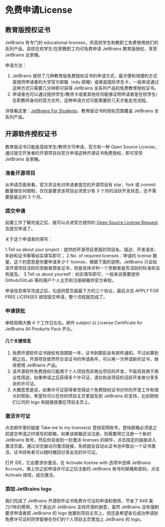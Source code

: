 # 免费申请License

## 教育版授权证书

JetBrains 有专门的 educational licenses，供高校学生和教职工免费使用他们的系列产品，高校在校学生/在职教职工均可免费申请 JetBrains 教育版授权，享受 JetBrains 全家桶。

申请方法：

1. JetBrains 提供了几种教育版免费授权证书的申请方式，最方便和快捷的方式是提供申请者的大学官方邮箱（edu 邮箱）或者是国际学生卡，一般来说通过这种方式只需要几分钟即可获得 JetBrains 全系列产品的免费教育授权证书。
2. 申请者也可以通过提供学生/教师卡或者其他任何能够证明申请者是在校学生/在职教师身份的官方文件，这种申请方式可能需要好几天才能走完流程。

详情看这里：[JetBrains For Students](https://www.jetbrains.com/student/)，教育版证书的授权范围覆盖 JetBrains 全系列产品。

## 开源软件授权证书

教育版证书只能是高校学生/教师方可申请，官方有一种 Open Source License，通过提交开发者的开源项目向官方申请这种开源证书免费授权，即可享受 JetBrains 全家桶。

### 准备开源项目

从申请页面来看，官方并没有对申请者提交的开源项目有 star、fork 或 commit 数量做任何限制，仅仅是要求该项目必须至少有 3 个月的活跃开发状态，还不需要是最近的 3 个月。

### 提交申请

前置工作了解完成之后，就可以点进官方提供的 [Open Source License Request](https://www.jetbrains.com/shop/eform/opensource)去提交申请了。

关于这个申请表的填写：

1.Tell us about your project：提供的开源项目里面的项目名、描述、开发语言、年龄和证书等等如实填写即可；
2.No. of required licenses：申请的 license 数量，这个的意思是你要申请多少个 license，根据下面的说明，JetBrains 只会给该开源项目活跃的贡献者颁发证书，但是具体评判一个贡献者是否活跃的标准却没有提及。
3.Tell us about yourself：如实填写即可，一般来说需要提供 Github/GitLab 等的用户个人主页和注册邮箱供官方审校。

申请信息填写完成之后，勾选同意页面最下方的三个协议，最后点击 APPLY FOR FREE LICENSES 按钮提交申请，整个流程就完成了。

### 申请获批

审核周期大概 4 个工作日左右。邮件 subject 以 License Certificate for JetBrains All Products Pack 开头。

#### 几个关键信息

1. 免费开源软件证书授权有效期是一年，证书到期前会有邮件通知。不过如果到期之后，开源项目依然符合该证书的申请条件，可以再一次申请新的证书，继续使用 JetBrains 产品。
2. 该开源软件免费授权只能用于个人项目而非商业项目的开发，不能将其用于商业性用途。如果申请之后获得多个许可证，请仅和该项目的活跃开发者分享多余的许可证。
3. 大概意思是说，如果许可证获得者觉得这个免费授权证书对你的开发工作有很大的帮助，希望你可以在你的项目主页里提及到 JetBrains 的支持，比如把他们公司的 logo 和链接放置在项目主页上。

### 激活许可证

点击邮件里的链接 Take me to my license(s) 登陆官网账号，登陆邮箱必须是之前提交申请之时填写的邮箱，如果该邮箱还没注册，则需要用它注册一个新的 JetBrains 账号，然后你会收到一封激活 licenses 的邮件，点击指定的链接进入激活页面，通过浏览器访问激活链接，系统就会自动从证书池中取出一个证书激活，证书持有者可以随时撤回分享出去的许可证。

打开 IDE，它会要求你激活，在 Activate license with 选项中选择 JetBrains Account，填上你之前申请许可证之后注册的 JetBrains 账号的邮箱和密码，点击 Activate 按钮，成功激活。

### 添加 JetBrains logo

我们完成了 JetBrains 开源软件证书免费许可证的申请和使用，节省了 649 美刀/1年的费用，为了表达对 JetBrains 支持开源的谢意，虽然 JetBrains 没有强制要求申请者把 JetBrains 的 logo 放置到项目主页上，但还是希望各位成功申请到免费许可证的同学能够在你们的个人项目主页里加上 JetBrains 的 logo。